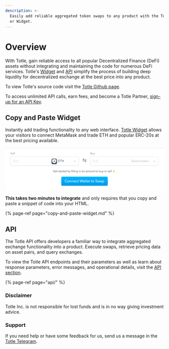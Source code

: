 ```yaml
---
description: >-
  Easily add reliable aggregated token swaps to any product with the Totle API
  or Widget.
---
```


# Overview

With Totle, gain reliable access to all popular Decentralized Finance \(DeFi\) assets without integrating and maintaining the code for numerous DeFi services. Totle's [Widget](copy-and-paste-widget.md) and [API](api/) simplify the process of building deep liquidity for decentralized exchange at the best price into any product.   
  
To view Totle's source code visit the [Totle Github page](https://github.com/TotlePlatform). 

To access unlimited API calls, earn fees, and become a Totle Partner, [sign-up for an API Key](api/api-key.md).

## Copy and Paste Widget

Instantly add trading functionality to any web interface. [Totle Widget](copy-and-paste-widget.md) allows your visitors to connect MetaMask and trade ETH and popular ERC-20s at the best pricing available.

![](.gitbook/assets/screen-shot-2020-02-06-at-3.37.11-pm.png)

**This takes two minutes to integrate** and only requires that you copy and paste a snippet of code into your HTML.

{% page-ref page="copy-and-paste-widget.md" %}

## API

The Totle API offers developers a familiar way to integrate aggregated exchange functionality into a product. Execute swaps, retrieve pricing data on asset pairs, and query exchanges.

To view the Totle API endpoints and their parameters as well as learn about response parameters, error messages, and operational details, visit the [API section](api/). 

{% page-ref page="api/" %}

### Disclaimer

Totle Inc. is not responsible for lost funds and is in no way giving investment advice.

### Support

If you need help or have some feedback for us, send us a message in the [Totle Telegram](https://t.me/totleinc).

